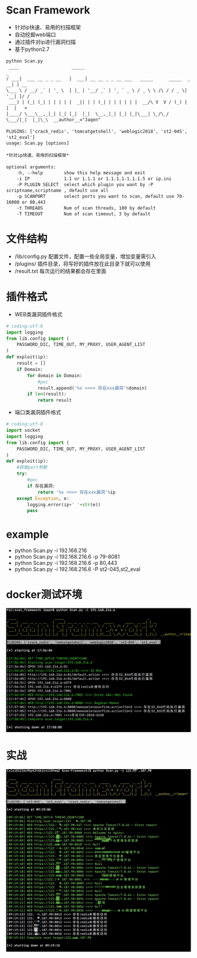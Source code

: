 # Scan Framework
* 针对ip快速、易用的扫描框架
* 自动挖掘web端口
* 通过插件对ip进行漏洞扫描
* 基于python2.7

```
python Scan.py
 ____                    _____                                            _
/ ___|  ___ __ _ _ __   |  ___| __ __ _ _ __ ___   _____      _____  _ __| | __
\___ \ / __/ _` | '_ \  | |_ | '__/ _` | '_ ` _ \ / _ \ \ /\ / / _ \| '__| |/ /
 ___) | (_| (_| | | | | |  _|| | | (_| | | | | | |  __/\ V  V / (_) | |  |   <
|____/ \___\__,_|_| |_| |_|  |_|  \__,_|_| |_| |_|\___| \_/\_/ \___/|_|  |_|\_\  __author__="Jaqen"

PLUGINS: ['crack_redis', 'tomcatgetshell', 'weblogic2018', 'st2-045', 'st2_eval']
usage: Scan.py [options]

*针对ip快速、易用的扫描框架*

optional arguments:
    -h, --help        show this help message and exit
    -i IP             1.1 or 1.1.1 or 1.1.1.1-1.1.1.5 or ip.ini
    -P PLUGIN SELECT  select which plugin you want by -P scriptname,scriptname , default use all
    -p SCANPORT       select ports you want to scan, default use 70-16000 or 80,443
    -t THREADS        Num of scan threads, 100 by default
    -T TIMEOUT        Num of scan timeout, 3 by default
```
# 文件结构
* /lib/config.py 配置文件，配置一些全局变量，增加变量需引入
* /plugins/  插件目录，将写好的插件放在此目录下就可以使用
* /result.txt 每次运行的结果都会存在里面

# 插件格式
* WEB类漏洞插件格式
``` python
# coding:utf-8
import logging
from lib.config import (
    PASSWORD_DIC, TIME_OUT, MY_PROXY, USER_AGENT_LIST
)
def exploit(ip):
    result = []
    if Domain:
        for domain in Domain:
            #poc
            result.append('%s >>>> 存在xxx漏洞'%domain)
        if len(result):
            return result
```
* 端口类漏洞插件格式
```python
# coding:utf-8
import socket
import logging
from lib.config import (
    PASSWORD_DIC, TIME_OUT, MY_PROXY, USER_AGENT_LIST
)
def exploit(ip):
    #获取port参数
    try:
        #poc
        if 存在漏洞:
            return '%s >>>> 存在xxx漏洞'%ip
    except Exception, e:
        logging.error(ip+' '+str(e))
        pass
```

# example
* python Scan.py -i 192.168.216
* python Scan.py -i 192.168.216.6 -p 79-8081
* python Scan.py -i 192.168.216.6 -p 80,443
* python Scan.py -i 192.168.216.6 -P st2-045,st2_eval

# docker测试环境
![](https://github.com/white-cell/Scan-Framework/blob/master/run1.jpg)  
# 实战
![](https://github.com/white-cell/Scan-Framework/blob/master/run2.jpg)  
